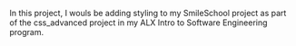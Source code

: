 In this project, I wouls be adding styling to my SmileSchool project as part of the css_advanced project in my ALX Intro to Software Engineering program.